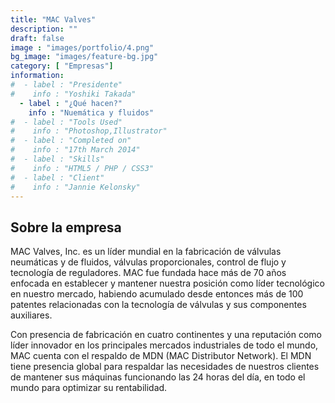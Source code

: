 ```yaml
---
title: "MAC Valves"
description: ""
draft: false
image : "images/portfolio/4.png"
bg_image: "images/feature-bg.jpg"
category: [ "Empresas"]
information:
#  - label : "Presidente"
#    info : "Yoshiki Takada"
  - label : "¿Qué hacen?"
    info : "Nuemática y fluidos"
#  - label : "Tools Used"
#    info : "Photoshop,Illustrator"
#  - label : "Completed on"
#    info : "17th March 2014"
#  - label : "Skills"
#    info : "HTML5 / PHP / CSS3"
#  - label : "Client"
#    info : "Jannie Kelonsky"
---
```


## Sobre la empresa

MAC Valves, Inc. es un líder mundial en la fabricación de válvulas neumáticas y de fluidos, válvulas proporcionales, control de flujo y tecnología de reguladores. MAC fue fundada hace más de 70 años enfocada en establecer y mantener nuestra posición como líder tecnológico en nuestro mercado, habiendo acumulado desde entonces más de 100 patentes relacionadas con la tecnología de válvulas y sus componentes auxiliares.

Con presencia de fabricación en cuatro continentes y una reputación como líder innovador en los principales mercados industriales de todo el mundo, MAC cuenta con el respaldo de MDN (MAC Distributor Network). El MDN tiene presencia global para respaldar las necesidades de nuestros clientes de mantener sus máquinas funcionando las 24 horas del día, en todo el mundo para optimizar su rentabilidad.